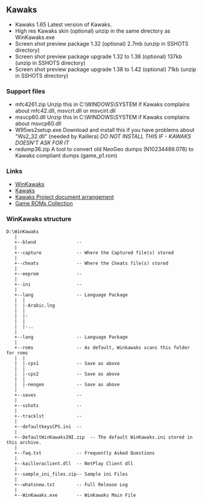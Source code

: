 ## Kawaks
- Kawaks 1.65 Latest version of Kawaks.
- High res Kawaks skin (optional) unzip in the same directory as WinKawaks.exe
- Screen shot preview package 1.32 (optional) 2.7mb (unzip in SSHOTS directory)
- Screen shot preview package upgrade 1.32 to 1.38 (optional) 137kb (unzip in SSHOTS directory)
- Screen shot preview package upgrade 1.38 to 1.42 (optional) 71kb (unzip in SSHOTS directory)

### Support files
- mfc4261.zip Unzip this in C:\WINDOWS\SYSTEM if Kawaks complains about mfc42.dll, msvcrt.dll or msvcirt.dll
- msvcp60.dll Unzip this in C:\WINDOWS\SYSTEM if Kawaks complains about msvcp60.dll
- W95ws2setup.exe Download and install this if you have problems about "Ws2_32.dll" (needed by Kaillera) *DO NOT INSTALL THIS IF - KAWAKS DOESN'T ASK FOR IT*
- redump36.zip A tool to convert old NeoGeo dumps (N10234489.078) to Kawaks compliant dumps (game_p1.rom)

### Links 
- [WinKawaks](https://www.winkawaks.org/index.htm)
- [Kawaks](http://kawaks.retrogames.com/)
- [Kawaks Project document arrangement](https://www.cnblogs.com/xuyaowen/p/Kawaks-project.html)
- [Game ROMs Collection](https://github.com/Game-Emulators/Kawaks-ROMs)

### WinKawaks structure
```
D:\WinKawaks
   |
   +--blend               -- 
   |
   +--capture             -- Where the Captured file(s) stored
   |
   +--cheats              -- Where the Cheats file(s) stored
   |
   +--eeprom              -- 
   |
   +--ini                 --
   |
   +--lang                -- Language Package
   |  |
   |  |-Arabic.lng
   |  |
   |  |-
   |  |
   |  |-..
   |
   +--lang                -- Language Package
   |
   +--roms                -- As default, Winkawaks scans this folder for roms
   |  |
   |  |-cps1              -- Save as above
   |  |
   |  |-cps2              -- Save as above
   |  |
   |  |-neogeo            -- Save as above
   |
   +--saves               -- 
   |
   +--sshots              -- 
   |
   +--tracklst            -- 
   |
   +--defaultkeysCPS.ini  -- 
   |
   +--DefaultWinKawaksINI.zip  -- The default WinKawaks.ini stored in this archive.
   |
   +--faq.txt             -- Frequently Asked Questions
   |
   +--kailleraclient.dll  -- NetPlay Client dll
   |
   +--sample_ini_files.zip-- Sample ini Files
   |
   +--whatsnew.txt        -- Full Release Log
   |
   +--WinKawaks.exe       -- WinKawaks Main File
```
